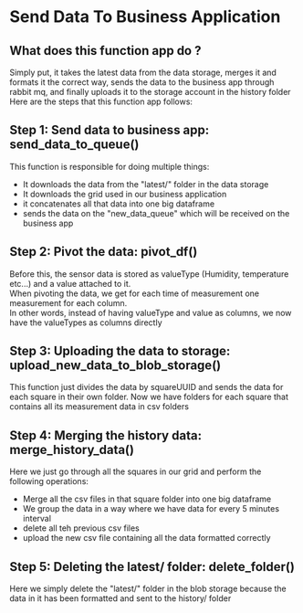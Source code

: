 # Send Data To Business Application

## What does this function app do ?

Simply put, it takes the latest data from the data storage, merges it and formats it the correct way, sends the data to the business app through rabbit mq, and finally uploads it to the storage account in the history folder   
Here are the steps that this function app follows:

## Step 1: Send data to business app: send_data_to_queue()

This function is responsible for doing multiple things:
- It downloads the data from the "latest/" folder in the data storage
- It downloads the grid used in our business application 
- it concatenates all that data into one big dataframe
- sends the data on the "new_data_queue" which will be received on the business app

## Step 2: Pivot the data: pivot_df()

Before this, the sensor data is stored as valueType (Humidity, temperature etc...) and a value attached to it.   
When pivoting the data, we get for each time of measurement one measurement for each column.   
In other words, instead of having valueType and value as columns, we now have the valueTypes as columns directly

## Step 3: Uploading the data to storage: upload_new_data_to_blob_storage()

This function just divides the data by squareUUID and sends the data for each square in their own folder. Now we have folders for each square that contains all its measurement data in csv folders

## Step 4: Merging the history data: merge_history_data()

Here we just go through all the squares in our grid and perform the following operations:
- Merge all the csv files in that square folder into one big dataframe
- We group the data in a way where we have data for every 5 minutes interval
- delete all teh previous csv files
- upload the new csv file containing all the data formatted correctly
  
## Step 5: Deleting the latest/ folder: delete_folder()

Here we simply delete the "latest/" folder in the blob storage because the data in it has been formatted and sent to the history/ folder